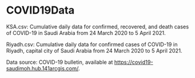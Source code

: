 # COVID19Data

KSA.csv: Cumulative daily data for confirmed, recovered, and death cases of COVID-19 in Saudi Arabia from 24 March 2020 to 5 April 2021.

Riyadh.csv: Cumulative daily data for confirmed cases of COVID-19 in Riyadh, capital city of Saudi Arabia from 24 March 2020 to 5 April 2021.

 Data source: COVID-19 bulletin, available at https://covid19-saudimoh.hub.141arcgis.com/. 
